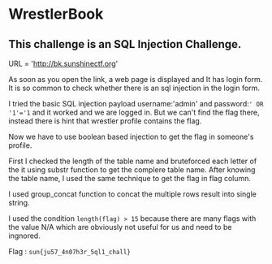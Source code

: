 # WrestlerBook
## This challenge is an SQL Injection Challenge.

URL = 'http://bk.sunshinectf.org'

As soon as you open the link, a web page is displayed and It has login form.
It is so common to check whether there is an sql injection in the login form.

I tried the basic SQL injection payload username:'admin' and password:`' OR '1'='1` and it worked and we are logged in. But we can't find the flag there, instead there is hint that wrestler profile contains the flag.

Now we have to use boolean based injection to get the flag in someone's profile.

First I checked the length of the table name and bruteforced each letter of the it using substr function to get the complere table name. After knowing the table name, I used the same technique to get the flag in flag column.

I used group_concat function to concat the multiple rows result into single string.

I used the condition `length(flag) > 15` because there are many flags with the value N/A which are obviously not useful for us and need to be ingnored.



Flag : `sun{ju57_4n07h3r_5ql1_chall}`

